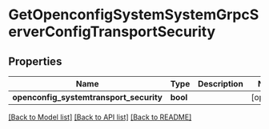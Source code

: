 # GetOpenconfigSystemSystemGrpcServerConfigTransportSecurity

## Properties
Name | Type | Description | Notes
------------ | ------------- | ------------- | -------------
**openconfig_systemtransport_security** | **bool** |  | [optional] 

[[Back to Model list]](../README.md#documentation-for-models) [[Back to API list]](../README.md#documentation-for-api-endpoints) [[Back to README]](../README.md)


